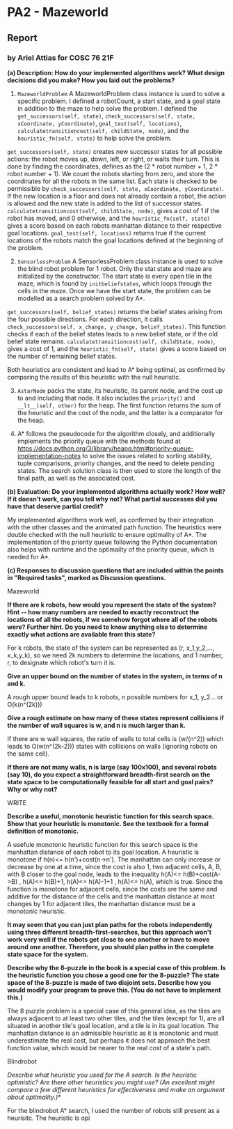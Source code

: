 # PA2 - Mazeworld
## Report
### by Ariel Attias for COSC 76 21F

**(a) Description: How do your implemented algorithms work? What design decisions did you make? How you laid out the problems?**

1. `MazeworldProblem`
  A MazeworldProblem class instance is used to solve a specific problem. I defined a robotCount, a start state, and a goal state in addition to the maze to help solve the problem. 
  I defined the `get_successors(self, state)`, `check_successors(self, state, xCoordinate, yCoordinate)`, `goal_test(self, locations)`, `calculatetransitioncost(self, childState, node)`, and the `heuristic_fn(self, state)` to help solve the problem.
  
  `get_successors(self, state)` creates new successor states for all possible actions: the robot moves up, down, left, or right, or waits their turn.
  This is done by finding the coordinates, defines as the (2 * robot number + 1, 2 * robot number + 1). We count the robots starting from zero, and store the coordinates for all the robots in the same list.
  Each state is checked to be permissible by `check_successors(self, state, xCoordinate, yCoordinate)`. If  the new location is a floor and does not already contain a robot, the action is allowed and the new state is added to the list of successor states.
  `calculatetransitioncost(self, childState, node)`, gives a cost of 1 if the robot has moved, and 0 otherwise, and the `heuristic_fn(self, state)` gives a score based on each robots manhattan distance to their respective goal locations.
  `goal_test(self, locations)` returns true if the current locations of the robots match the goal locations defined at the beginning of the problem.
  
2. `SensorlessProblem`
A SensorlessProblem class instance is used to solve the blind robot problem for 1 robot. Only the stat state and maze are initialized by the constructor. The start state is every open tile in the maze, which is found by `initbeliefstates`, which loops through the cells in the maze. Once we have the start state, the problem can be modelled as a search problem solved by A*.

`get_successors(self, belief_states)` returns the belief states arising from the four possible directions. For each direction, it calls `check_successors(self, x_change, y_change, belief_states)`. This function checks if each of the belief states leads to a new belief state, or if the old belief state remains.
`calculatetransitioncost(self, childState, node)`, gives a cost of 1, and the `heuristic_fn(self, state)` gives a score based on the number of remaining belief states.

Both heuristics are consistent and lead to A* being optimal, as confirmed by comparing the results of this heuristic with the null heuristic.

3. `AstarNode` packs the state, its heuristic, its parent node, and the cost up to and including that node. It also includes the `priority()` and `__lt__(self, other)` for the heap. The first function returns the sum of the heuristic and the cost of the node, and the latter is a comparator for the heap.

4. A* follows the pseudocode for the algorithm closely, and additionally implements the priority queue with the methods found at https://docs.python.org/3/library/heapq.html#priority-queue-implementation-notes to solve the issues related to sorting stability, tuple comparisons, priority changes, and the need to delete pending states. The search solution class is then used to store the length of the final path, as well as the associated cost.

**(b) Evaluation: Do your implemented algorithms actually work? How well? If it doesn’t work, can you tell why not? What partial successes did you have that deserve partial credit?**

My implemented algorithms work well, as confirmed by their integration with the other classes and the animated path function. The heuristics were double checked with the null heuristic to ensure optimality of A*. The implementation of the priority queue following the Python documentation also helps with runtime and the optimailty of the priority queue, which is needed for A*.

**(c) Responses to discussion questions that are included within the points in "Required tasks", marked as Discussion questions.**

Mazeworld

**If there are k robots, how would you represent the state of the system? Hint -- how many numbers are needed to exactly reconstruct the locations of all the robots, if we somehow forgot where all of the robots were? Further hint. Do you need to know anything else to determine exactly what actions are available from this state?**

  For k robots, the state of the system can be represented as (r, x_1,y_2,..., x_k,y_k), so we need 2k numbers to determine the locations, and 1 number, r, to designate which robot's turn it is. 

**Give an upper bound on the number of states in the system, in terms of n and k.**

  A rough upper bound leads to k robots, n possible numbers for x_1, y_2... or O(k(n^(2k)))

**Give a rough estimate on how many of these states represent collisions if the number of wall squares is w, and n is much larger than k.**

  If there are w wall squares, the ratio of walls to total cells is (w/(n^2)) which leads to O(w(n^(2k-2))) states with collisions on walls (ignoring robots on the same cell).

**If there are not many walls, n is large (say 100x100), and several  robots (say 10), do you expect a straightforward breadth-first search on the state space to be computationally feasible for all start and goal pairs? Why or why not?**

WRITE

**Describe a useful, monotonic heuristic function for this search space. Show that your heuristic is monotonic. See the textbook for a formal definition of monotonic.**

  A usefule monotonic heuristic function for this search space is the manhattan distance of each robot to its goal location. A heuristic is monotone if h(n)<= h(n')+cost(n->n'). The manhattan can only increase or decrease by one at a time, since the cost is also 1, two adjacent cells, A, B, with B closer to the goal node, leads to the inequality h(A)<= h(B)+cost(A->B) , h(A)<= h(B)+1, h(A)<= h(A)-1+1 ,  h(A)<= h(A), which is true. Since the function is monotone for adjacent cells, since the costs are the same and additive for the distance of the cells and the manhattan distance at most changes by 1 for adjacent tiles, the manhattan distance must be a monotonic heuristic.

**It may seem that you can just plan paths for the robots independently using three different breadth-first-searches, but this approach won't work very well if the robots get close to one another or have to move around one another. Therefore, you should plan paths in the complete state space for the system.**

**Describe why the 8-puzzle in the book is a special case of this problem. Is the heuristic function you chose a good one for the 8-puzzle?
The state space of the 8-puzzle is made of two disjoint sets.  Describe how you would modify your program to prove this. (You do not have to implement this.)**

  The 8 puzzle problem is a special case of this general idea, as the tiles are always adjacent to at least two other tiles, and the tiles (except for 1), are all situated in another tile's goal location, and a tile is in its goal location. The manhattan distance is an admissible heuristic as it is monotonic and must underestimate the real cost, but perhaps it does not approach the best function value, which would be nearer to the real cost of a state's path.

Blindrobot

**Describe what heuristic you used for the A* search. Is the heuristic optimistic? Are there other heuristics you might use? (An excellent might compare a few different heuristics for effectiveness and make an argument about optimality.)**

For the blindrobot A* search, I used the number of robots still present as a heurisitc. The heuristic is opi

